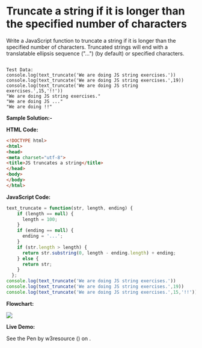 # Truncate a string if it is longer than the specified number of characters

Write a JavaScript function to truncate a string if it is longer than the specified number of characters. Truncated strings will end with a translatable ellipsis sequence ("…") (by default) or specified characters.

```

Test Data:
console.log(text_truncate('We are doing JS string exercises.')) 
console.log(text_truncate('We are doing JS string exercises.',19))
console.log(text_truncate('We are doing JS string exercises.',15,'!!'))
"We are doing JS string exercises." 
"We are doing JS ..." 
"We are doing !!"
```

**Sample Solution:-**

**HTML Code:**

```html
<!DOCTYPE html>
<html>
<head>
<meta charset="utf-8">
<title>JS truncates a string</title>
</head>
<body>
</body>
</html>

```

**JavaScript Code:**

```js
text_truncate = function(str, length, ending) {
    if (length == null) {
      length = 100;
    }
    if (ending == null) {
      ending = '...';
    }
    if (str.length > length) {
      return str.substring(0, length - ending.length) + ending;
    } else {
      return str;
    }
  };
console.log(text_truncate('We are doing JS string exercises.'))
console.log(text_truncate('We are doing JS string exercises.',19))
console.log(text_truncate('We are doing JS string exercises.',15,'!!'))

```

**Flowchart:**

![](https://www.w3resource.com/w3r_images/javascript-string-exercise-16.png)  

**Live Demo:**

<section class="expand-codepen"><p data-height="380" data-theme-id="0" data-slug-hash="jGLepN" data-default-tab="js,result" data-user="w3resource" data-embed-version="2" data-pen-title="JavaScript - common-editor-exercises" data-editable="true" class="codepen">See the Pen by w3resource () on .</p><codepen></codepen></section>